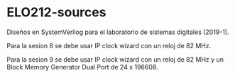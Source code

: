 # ELO212-sources
Diseños en SystemVerilog para el laboratorio de sistemas digitales (2019-1).

Para la sesion 8 se debe usar IP clock wizard con un reloj de 82 MHz.

Para la sesion 9 se debe usar IP clock wizard con un reloj de 82 MHz y un Block Memory Generator Dual Port de 24 x 196608. 
